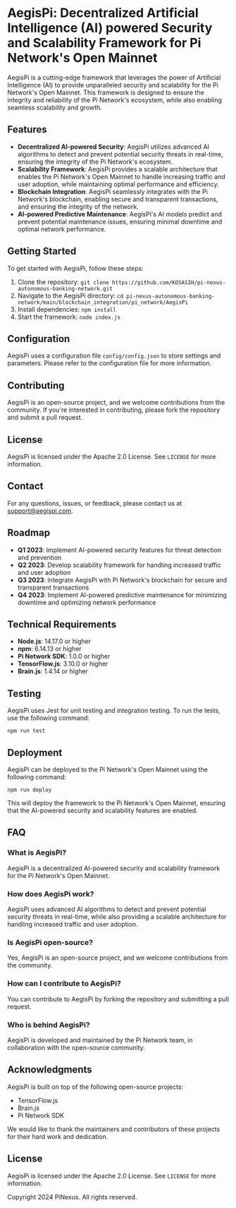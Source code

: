 AegisPi: Decentralized Artificial Intelligence (AI) powered Security and Scalability Framework for Pi Network's Open Mainnet
=====================================================================================================

AegisPi is a cutting-edge framework that leverages the power of Artificial Intelligence (AI) to provide unparalleled security and scalability for the Pi Network's Open Mainnet. This framework is designed to ensure the integrity and reliability of the Pi Network's ecosystem, while also enabling seamless scalability and growth.

Features
--------

* **Decentralized AI-powered Security**: AegisPi utilizes advanced AI algorithms to detect and prevent potential security threats in real-time, ensuring the integrity of the Pi Network's ecosystem.
* **Scalability Framework**: AegisPi provides a scalable architecture that enables the Pi Network's Open Mainnet to handle increasing traffic and user adoption, while maintaining optimal performance and efficiency.
* **Blockchain Integration**: AegisPi seamlessly integrates with the Pi Network's blockchain, enabling secure and transparent transactions, and ensuring the integrity of the network.
* **AI-powered Predictive Maintenance**: AegisPi's AI models predict and prevent potential maintenance issues, ensuring minimal downtime and optimal network performance.

Getting Started
---------------

To get started with AegisPi, follow these steps:

1. Clone the repository: `git clone https://github.com/KOSASIH/pi-nexus-autonomous-banking-network.git`
2. Navigate to the AegisPi directory: `cd pi-nexus-autonomous-banking-network/main/blockchain_integration/pi_network/AegisPi`
3. Install dependencies: `npm install`
4. Start the framework: `node index.js`

Configuration
-------------

AegisPi uses a configuration file `config/config.json` to store settings and parameters. Please refer to the configuration file for more information.

Contributing
------------

AegisPi is an open-source project, and we welcome contributions from the community. If you're interested in contributing, please fork the repository and submit a pull request.

License
-------

AegisPi is licensed under the Apache 2.0 License. See `LICENSE` for more information.

Contact
-------

For any questions, issues, or feedback, please contact us at [support@aegispi.com](mailto:support@aegispi.com).

Roadmap
--------

* **Q1 2023**: Implement AI-powered security features for threat detection and prevention
* **Q2 2023**: Develop scalability framework for handling increased traffic and user adoption
* **Q3 2023**: Integrate AegisPi with Pi Network's blockchain for secure and transparent transactions
* **Q4 2023**: Implement AI-powered predictive maintenance for minimizing downtime and optimizing network performance

Technical Requirements
--------------------

* **Node.js**: 14.17.0 or higher
* **npm**: 6.14.13 or higher
* **Pi Network SDK**: 1.0.0 or higher
* **TensorFlow.js**: 3.10.0 or higher
* **Brain.js**: 1.4.14 or higher

Testing
-------

AegisPi uses Jest for unit testing and integration testing. To run the tests, use the following command:

`npm run test`

Deployment
----------

AegisPi can be deployed to the Pi Network's Open Mainnet using the following command:

`npm run deploy`

This will deploy the framework to the Pi Network's Open Mainnet, ensuring that the AI-powered security and scalability features are enabled.

FAQ
---

### What is AegisPi?
AegisPi is a decentralized AI-powered security and scalability framework for the Pi Network's Open Mainnet.

### How does AegisPi work?
AegisPi uses advanced AI algorithms to detect and prevent potential security threats in real-time, while also providing a scalable architecture for handling increased traffic and user adoption.

### Is AegisPi open-source?
Yes, AegisPi is an open-source project, and we welcome contributions from the community.

### How can I contribute to AegisPi?
You can contribute to AegisPi by forking the repository and submitting a pull request.

### Who is behind AegisPi?
AegisPi is developed and maintained by the Pi Network team, in collaboration with the open-source community.

Acknowledgments
--------------

AegisPi is built on top of the following open-source projects:

* TensorFlow.js
* Brain.js
* Pi Network SDK

We would like to thank the maintainers and contributors of these projects for their hard work and dedication.

License
-------

AegisPi is licensed under the Apache 2.0 License. See `LICENSE` for more information.

Copyright 2024 PiNexus. All rights reserved.

